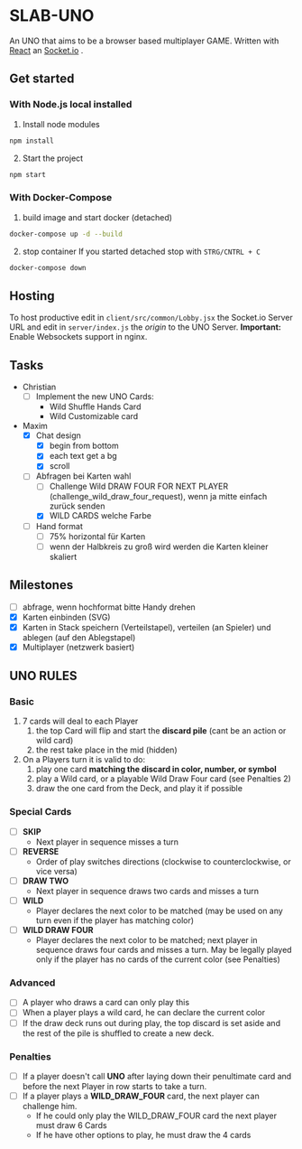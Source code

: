 # SLAB-UNO

An UNO that aims to be a browser based multiplayer GAME.
Written with [React](http://reactjs.org/) an [Socket.io](http://socket.io/) .

## Get started
### With Node.js local installed
1. Install node modules
```bash
npm install
```
2. Start the project
```bash
npm start 
```
### With Docker-Compose
1. build image and start docker (detached)
```bash
docker-compose up -d --build
```
2. stop container
If you started detached stop with `STRG/CNTRL + C`  
```bash
docker-compose down
```

## Hosting
To host productive edit in `client/src/common/Lobby.jsx` the Socket.io Server URL and
edit in `server/index.js` the *origin* to the UNO Server.
**Important:** Enable Websockets support in nginx.



## Tasks
- Christian
  - [ ] Implement the new UNO Cards:
    - Wild Shuffle Hands Card
    - Wild Customizable card
- Maxim
  - [x] Chat design
    - [x] begin from bottom
    - [x] each text get a bg
    - [x] scroll
  - [ ] Abfragen bei Karten wahl
    - [ ] Challenge Wild DRAW FOUR FOR NEXT PLAYER (challenge_wild_draw_four_request), wenn ja mitte einfach zurück senden
    - [x] WILD CARDS welche Farbe
  - [ ] Hand format
    - [ ] 75% horizontal für Karten
    - [ ] wenn der Halbkreis zu groß wird werden die Karten kleiner skaliert

## Milestones

- [ ] abfrage, wenn hochformat bitte Handy drehen
- [x] Karten einbinden (SVG)
- [x] Karten in Stack speichern (Verteilstapel), verteilen (an Spieler) und ablegen (auf den Ablegstapel)
- [x] Multiplayer (netzwerk basiert)

## UNO RULES

### Basic
1. 7 cards will deal to each Player
   1. the top Card will flip and start the **discard pile** (cant be an action or wild card)
   2. the rest take place in the mid (hidden)
2. On a Players turn it is valid to do:
   1. play one card **matching the discard in color, number, or symbol**
   2. play a Wild card, or a playable Wild Draw Four card (see Penalties 2)
   3. draw the one card from the Deck, and play it if possible

### Special Cards
- [ ] **SKIP**
  - Next player in sequence misses a turn
- [ ] **REVERSE**
  - Order of play switches directions (clockwise to counterclockwise, or vice versa)
- [ ] **DRAW TWO**
  - Next player in sequence draws two cards and misses a turn
- [ ] **WILD**
  - Player declares the next color to be matched
  (may be used on any turn even if the player has matching color)
- [ ] **WILD DRAW FOUR** 
  - Player declares the next color to be matched; next player in sequence draws four cards and misses a turn. 
  May be legally played only if the player has no cards of the current color (see Penalties)

### Advanced
- [ ] A player who draws a card can only play this
- [ ] When a player plays a wild card, he can declare the current color
- [ ] If the draw deck runs out during play, the top discard is set aside and the rest of the pile is shuffled to create a new deck.

### Penalties
- [ ] If a player doesn't call **UNO** after laying down their penultimate card 
and before the next Player in row starts to take a turn. 
- [ ] If a player plays a **WILD_DRAW_FOUR** card, the next player can challenge him.
  - If he could only play the WILD_DRAW_FOUR card the next player must draw 6 Cards
  - If he have other options to play, he must draw the 4 cards
 